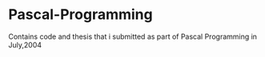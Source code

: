 # Pascal-Programming
Contains code and thesis that i submitted as part of Pascal Programming in July,2004
